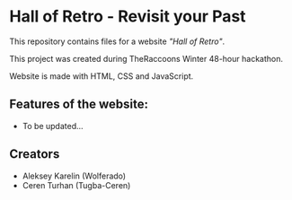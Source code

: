 # Hall of Retro - Revisit your Past

This repository contains files for a website *"Hall of Retro"*.

This project was created during TheRaccoons Winter 48-hour hackathon.

Website is made with HTML, CSS and JavaScript.

## Features of the website:
- To be updated...

## Creators
- Aleksey Karelin (Wolferado)
- Ceren Turhan (Tugba-Ceren)
